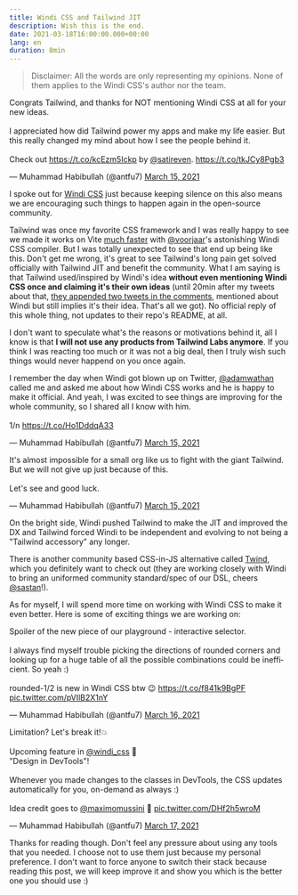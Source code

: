 ```yaml
---
title: Windi CSS and Tailwind JIT
description: Wish this is the end.
date: 2021-03-18T16:00:00.000+00:00
lang: en
duration: 8min
---
```


> Disclaimer: All the words are only representing my opinions. None of them applies to the Windi CSS's author nor the team.

<Tweet>
<p lang="en" dir="ltr">Congrats Tailwind, and thanks for NOT mentioning Windi CSS at all for your new ideas.<br><br>I appreciated how did Tailwind power my apps and make my life easier. But this really changed my mind about how I see the people behind it.<br><br>Check out <a href="https://t.co/kcEzm5Ickp">https://t.co/kcEzm5Ickp</a> by <a href="https://twitter.com/satireven?ref_src=twsrc%5Etfw">@satireven</a>. <a href="https://t.co/tkJCy8Pgb3">https://t.co/tkJCy8Pgb3</a></p>&mdash; Muhammad Habibullah (@antfu7) <a href="https://twitter.com/antfu7/status/1371533878800748545?ref_src=twsrc%5Etfw">March 15, 2021</a>
</Tweet>

I spoke out for [Windi CSS](https://github.com/windicss/windicss) just because keeping silence on this also means we are encouraging such things to happen again in the open-source community.

Tailwind was once my favorite CSS framework and I was really happy to see we made it works on Vite [much faster](https://twitter.com/antfu7/status/1361398324587163648) with [@voorjaar](https://github.com/voorjaar)'s astonishing Windi CSS compiler. But I was totally unexpected to see that end up being like this. Don't get me wrong, it's great to see Tailwind's long pain get solved officially with Tailwind JIT and benefit the community. What I am saying is that Tailwind used/inspired by Windi's idea **without even mentioning Windi CSS once and claiming it's their own ideas** (until 20min after my tweets about that, [they appended two tweets in the comments](https://twitter.com/adamwathan/status/1371542711086559237?s=20), mentioned about Windi but still implies it's their idea. That's all we got). No official reply of this whole thing, not updates to their repo's README, at all.

I don't want to speculate what's the reasons or motivations behind it, all I know is that **I will not use any products from Tailwind Labs anymore**. If you think I was reacting too much or it was not a big deal, then I truly wish such things would never happend on you once again.

<Tweet>
<p lang="en" dir="ltr">I remember the day when Windi got blown up on Twitter, <a href="https://twitter.com/adamwathan?ref_src=twsrc%5Etfw">@adamwathan</a> called me and asked me about how Windi CSS works and he is happy to make it official. And yeah, I was excited to see things are improving for the whole community, so I shared all I know with him.<br><br>1/n <a href="https://t.co/Ho1DddqA33">https://t.co/Ho1DddqA33</a></p>&mdash; Muhammad Habibullah (@antfu7) <a href="https://twitter.com/antfu7/status/1371538602488786945?ref_src=twsrc%5Etfw">March 15, 2021</a>
</Tweet>

<Tweet>
<p lang="en" dir="ltr">It&#39;s almost impossible for a small org like us to fight with the giant Tailwind. But we will not give up just because of this.<br><br>Let&#39;s see and good luck.</p>&mdash; Muhammad Habibullah (@antfu7) <a href="https://twitter.com/antfu7/status/1371538609388494852?ref_src=twsrc%5Etfw">March 15, 2021</a>
</Tweet>

On the bright side, Windi pushed Tailwind to make the JIT and improved the DX and Tailwind forced Windi to be independent and evolving to not being a "Tailwind accessory" any longer.

There is another community based CSS-in-JS alternative called [Twind](https://github.com/tw-in-js/twind), which you definitely want to check out (they are working closely with Windi to bring an uniformed community standard/spec of our DSL, cheers [@sastan](https://github.com/sastan)!).

As for myself, I will spend more time on working with Windi CSS to make it even better. Here is some of exciting things we are working on:

<Tweet>
<p lang="en" dir="ltr">Spoiler of the new piece of our playground - interactive selector.<br><br>I always find myself trouble picking the directions of rounded corners and looking up for a huge table of all the possible combinations could be inefficient. So yeah :)<br><br>rounded-1/2 is new in Windi CSS btw 😉 <a href="https://t.co/f841k9BgPF">https://t.co/f841k9BgPF</a> <a href="https://t.co/pVIlB2X1nY">pic.twitter.com/pVIlB2X1nY</a></p>&mdash; Muhammad Habibullah (@antfu7) <a href="https://twitter.com/antfu7/status/1371779599084888064?ref_src=twsrc%5Etfw">March 16, 2021</a>
</Tweet>

<Tweet>
<p lang="en" dir="ltr">Limitation? Let&#39;s break it!💥<br><br>Upcoming feature in <a href="https://twitter.com/windi_css?ref_src=twsrc%5Etfw">@windi_css</a> 🍃<br>&quot;Design in DevTools&quot;!<br><br>Whenever you made changes to the classes in DevTools, the CSS updates automatically for you, on-demand as always :)<br><br>Idea credit goes to <a href="https://twitter.com/MaximoMussini?ref_src=twsrc%5Etfw">@maximomussini</a> 🙌 <a href="https://t.co/DHf2h5wroM">pic.twitter.com/DHf2h5wroM</a></p>&mdash; Muhammad Habibullah (@antfu7) <a href="https://twitter.com/antfu7/status/1372244287975387145?ref_src=twsrc%5Etfw">March 17, 2021</a>
</Tweet>

Thanks for reading though. Don't feel any pressure about using any tools that you needed. I choose not to use them just because my personal preference. I don't want to force anyone to switch their stack because reading this post, we will keep improve it and show you which is the better one you should use :)

